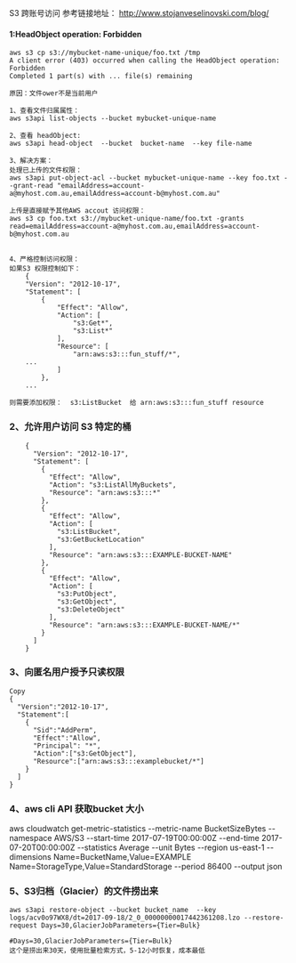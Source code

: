 S3 跨账号访问
参考链接地址： http://www.stojanveselinovski.com/blog/


#### 1:HeadObject operation: Forbidden

    aws s3 cp s3://mybucket-name-unique/foo.txt /tmp
    A client error (403) occurred when calling the HeadObject operation: Forbidden
    Completed 1 part(s) with ... file(s) remaining
    
    原因：文件ower不是当前用户
    
    1、查看文件归属属性：
    aws s3api list-objects --bucket mybucket-unique-name  
    
    2、查看 headObject:
    aws s3api head-object  --bucket  bucket-name  --key file-name
    
    3、解决方案：
    处理已上传的文件权限：
    aws s3api put-object-acl --bucket mybucket-unique-name --key foo.txt --grant-read "emailAddress=account-a@myhost.com.au,emailAddress=account-b@myhost.com.au" 
    
    上传是直接赋予其他AWS accout 访问权限：
    aws s3 cp foo.txt s3://mybucket-unique-name/foo.txt -grants read=emailAddress=account-a@myhost.com.au,emailAddress=account-b@myhost.com.au
    
    
    4、严格控制访问权限：
    如果S3 权限控制如下：
        {
        "Version": "2012-10-17",
        "Statement": [
            {
                "Effect": "Allow",
                "Action": [
                    "s3:Get*",
                    "s3:List*"
                ],
                "Resource": [
                    "arn:aws:s3:::fun_stuff/*",
        ...
                ]
            },
        ...
    
    则需要添加权限：  s3:ListBucket  给 arn:aws:s3:::fun_stuff resource  

### 2、允许用户访问 S3 特定的桶
        {
          "Version": "2012-10-17",
          "Statement": [
            {
              "Effect": "Allow",
              "Action": "s3:ListAllMyBuckets",
              "Resource": "arn:aws:s3:::*"
            },
            {
              "Effect": "Allow",
              "Action": [
                "s3:ListBucket",
                "s3:GetBucketLocation"
              ],
              "Resource": "arn:aws:s3:::EXAMPLE-BUCKET-NAME"
            },
            {
              "Effect": "Allow",
              "Action": [
                "s3:PutObject",
                "s3:GetObject",
                "s3:DeleteObject"
              ],
              "Resource": "arn:aws:s3:::EXAMPLE-BUCKET-NAME/*"
            }
          ]
        }

### 3、向匿名用户授予只读权限
    Copy
    {
      "Version":"2012-10-17",
      "Statement":[
        {
          "Sid":"AddPerm",
          "Effect":"Allow",
          "Principal": "*",
          "Action":["s3:GetObject"],
          "Resource":["arn:aws:s3:::examplebucket/*"]
        }
      ]
    }


### 4、aws cli API 获取bucket 大小
aws cloudwatch get-metric-statistics --metric-name BucketSizeBytes --namespace AWS/S3 --start-time 2017-07-19T00:00:00Z --end-time 2017-07-20T00:00:00Z --statistics Average --unit Bytes --region us-east-1 --dimensions Name=BucketName,Value=EXAMPLE  Name=StorageType,Value=StandardStorage --period 86400 --output json


### 5、S3归档（Glacier）的文件捞出来
    aws s3api restore-object --bucket bucket_name  --key logs/acv0o97WX8/dt=2017-09-18/2_0_00000000017442361208.lzo --restore-request Days=30,GlacierJobParameters={Tier=Bulk}

    #Days=30,GlacierJobParameters={Tier=Bulk}
    这个是捞出来30天，使用批量检索方式，5-12小时恢复，成本最低
